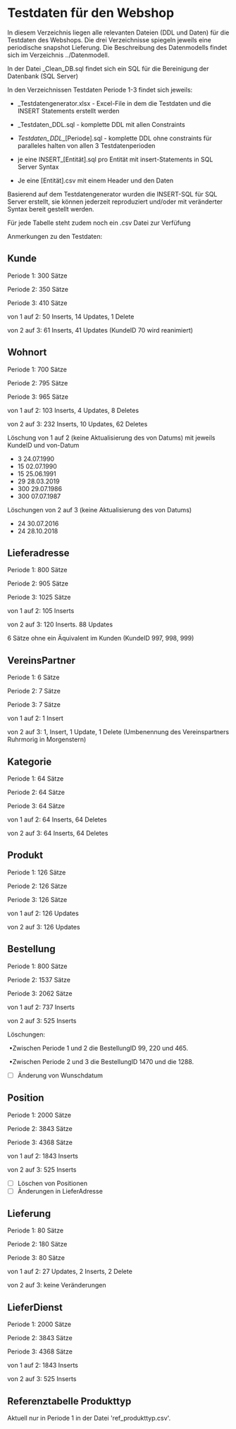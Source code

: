 # Testdaten für den Webshop

In diesem Verzeichnis liegen alle relevanten Dateien (DDL und Daten) für die Testdaten des Webshops. Die drei Verzeichnisse spiegeln jeweils eine periodische snapshot Lieferung. Die Beschreibung des Datenmodells findet sich im Verzeichnis ../Datenmodell.

In der Datei _Clean_DB.sql findet sich ein SQL für die Bereinigung der Datenbank (SQL Server)

In den Verzeichnissen Testdaten Periode 1-3 findet sich jeweils:

- _Testdatengenerator.xlsx  - Excel-File in dem die Testdaten und die INSERT Statements erstellt werden

- _Testdaten_DDL.sql - komplette DDL mit allen Constraints
- _Testdaten_DDL__[Periode].sql - komplette DDL ohne constraints für paralleles halten von allen 3 Testdatenperioden
- je eine INSERT_[Entität].sql pro Entität mit insert-Statements in SQL Server Syntax
- Je eine [Entität].csv mit einem Header und den Daten

Basierend auf dem Testdatengenerator wurden die INSERT-SQL für SQL Server erstellt, sie können jederzeit reproduziert und/oder mit veränderter Syntax bereit gestellt werden.

Für jede Tabelle steht zudem noch ein .csv Datei zur Verfüfung

Anmerkungen zu den Testdaten:

## Kunde
Periode 1: 300 Sätze

Periode 2: 350 Sätze

Periode 3:  410 Sätze

von 1 auf 2: 50 Inserts, 14 Updates, 1 Delete

von 2 auf 3: 61 Inserts, 41 Updates (KundeID 70 wird reanimiert)

## Wohnort
Periode 1:  700 Sätze

Periode 2:  795 Sätze

Periode 3: 965 Sätze

von 1 auf 2: 103 Inserts, 4 Updates, 8 Deletes

von 2 auf 3: 232 Inserts, 10 Updates, 62 Deletes

Löschung von 1 auf 2 (keine Aktualisierung des von Datums) mit jeweils KundeID und von-Datum

- 3	24.07.1990
- 15	02.07.1990
- 15	25.06.1991
- 29	28.03.2019
- 300	29.07.1986
- 300	07.07.1987

Löschungen von 2 auf 3 (keine Aktualisierung des von Datums)

- 24	30.07.2016
- 24	28.10.2018


## Lieferadresse
Periode 1:  800 Sätze

Periode 2: 905 Sätze

Periode 3: 1025 Sätze

von 1 auf 2: 105 Inserts

von 2 auf 3: 120 Inserts. 88 Updates

6 Sätze ohne ein Äquivalent im Kunden (KundeID 997, 998, 999)

## VereinsPartner
Periode 1:  6 Sätze

Periode 2: 7 Sätze

Periode 3: 7 Sätze

von 1 auf 2: 1 Insert

von 2 auf 3: 1, Insert, 1 Update, 1 Delete (Umbenennung des Vereinspartners Ruhrmorig in Morgenstern)

## Kategorie
Periode 1:  64 Sätze

Periode 2: 64 Sätze

Periode 3: 64 Sätze

von 1 auf 2: 64 Inserts, 64 Deletes

von 2 auf 3: 64 Inserts, 64 Deletes

## Produkt
Periode 1:  126 Sätze

Periode 2: 126 Sätze

Periode 3: 126 Sätze

von 1 auf 2: 126 Updates

von 2 auf 3: 126 Updates

## Bestellung
Periode 1:  800 Sätze

Periode 2: 1537 Sätze

Periode 3: 2062 Sätze

von 1 auf 2: 737 Inserts

von 2 auf 3: 525 Inserts

Löschungen:

​	•Zwischen Periode 1 und 2 die BestellungID 99, 220 und 465.

​	•Zwischen Periode 2 und 3 die BestellungID 1470 und die 1288.

- [ ] Änderung von Wunschdatum

## Position
Periode 1:  2000 Sätze

Periode 2: 3843 Sätze

Periode 3: 4368 Sätze

von 1 auf 2: 1843 Inserts

von 2 auf 3: 525 Inserts

- [ ] Löschen von Positionen
- [ ] Änderungen in LieferAdresse

## Lieferung
Periode 1:  80 Sätze

Periode 2: 180 Sätze

Periode 3: 80 Sätze

von 1 auf 2: 27 Updates, 2 Inserts, 2 Delete

von 2 auf 3: keine Veränderungen

## LieferDienst
Periode 1:  2000 Sätze

Periode 2:  3843 Sätze

Periode 3:  4368 Sätze

von 1 auf 2: 1843 Inserts

von 2 auf 3: 525 Inserts



## Referenztabelle Produkttyp

Aktuell nur in Periode 1 in der Datei 'ref_produkttyp.csv'.
